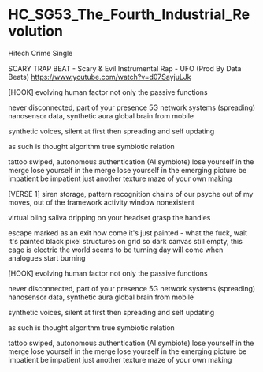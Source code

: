 # HC_SG53_The_Fourth_Industrial_Revolution
Hitech Crime Single

SCARY TRAP BEAT - Scary & Evil Instrumental Rap - UFO (Prod By Data Beats)
https://www.youtube.com/watch?v=d07SayjuLJk

[HOOK]
evolving human factor
not only the passive functions

never disconnected, part of your presence
5G network systems (spreading)
nanosensor data, synthetic aura
global brain from mobile

synthetic voices, silent at first
then spreading and self updating

as such is thought algorithm 
true symbiotic relation

tattoo swiped, autonomous 
authentication (AI symbiote) 
lose yourself in the merge
lose yourself in the merge
lose yourself in the emerging picture
be impatient be impatient
just another texture
maze of your own making

[VERSE 1]
siren storage, pattern recognition
chains of our psyche
out of my moves, out of the framework
activity window nonexistent

virtual bling saliva
dripping on your headset
grasp the handles

escape marked as an exit
how come it's just painted - what the fuck, wait
it's painted black 
pixel structures on grid so dark
canvas still empty, this cage is electric
the world seems to be turning
day will come when analogues start burning


[HOOK]
evolving human factor
not only the passive functions

never disconnected, part of your presence
5G network systems (spreading)
nanosensor data, synthetic aura
global brain from mobile

synthetic voices, silent at first
then spreading and self updating

as such is thought algorithm 
true symbiotic relation

tattoo swiped, autonomous 
authentication (AI symbiote) 
lose yourself in the merge
lose yourself in the merge
lose yourself in the emerging picture
be impatient be impatient
just another texture
maze of your own making




